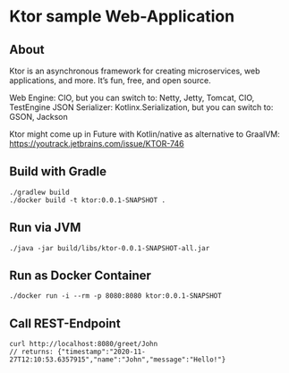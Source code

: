 # Ktor sample Web-Application

## About
Ktor is an asynchronous framework for creating microservices, web applications, and more. It’s fun, free, and open source.

Web Engine: CIO, but you can switch to: Netty, Jetty, Tomcat, CIO, TestEngine
JSON Serializer: Kotlinx.Serialization, but you can switch to: GSON, Jackson

Ktor might come up in Future with Kotlin/native as alternative to GraalVM: https://youtrack.jetbrains.com/issue/KTOR-746

## Build with Gradle
```
./gradlew build
./docker build -t ktor:0.0.1-SNAPSHOT .
```
## Run via JVM
```
./java -jar build/libs/ktor-0.0.1-SNAPSHOT-all.jar
```

## Run as Docker Container
```
./docker run -i --rm -p 8080:8080 ktor:0.0.1-SNAPSHOT
```

## Call REST-Endpoint
```
curl http://localhost:8080/greet/John
// returns: {"timestamp":"2020-11-27T12:10:53.6357915","name":"John","message":"Hello!"}
```